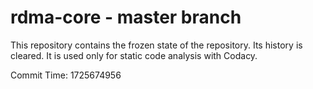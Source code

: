 # rdma-core - master branch

This repository contains the frozen state of the repository.
Its history is cleared. It is used only for static code
analysis with Codacy.

Commit Time: 1725674956